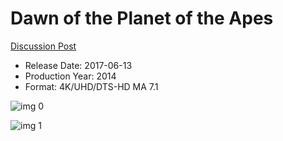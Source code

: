 # Dawn of the Planet of the Apes

[Discussion Post](https://www.avsforum.com/threads/bass-eq-for-filtered-movies.2995212/post-57688460)

* Release Date: 2017-06-13
* Production Year: 2014
* Format: 4K/UHD/DTS-HD MA 7.1

![img 0](https://i.imgur.com/IocE2jJ.jpg)

![img 1](https://i.imgur.com/0gvv32Z.jpg)

